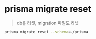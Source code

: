 # prisma migrate reset

> db를 리셋, migration 파일도 리셋

```sh
prisma migrate reset --schema=./prisma
```
